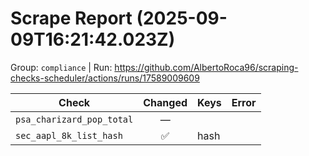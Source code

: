# Scrape Report (2025-09-09T16:21:42.023Z)

Group: `compliance`  |  Run: https://github.com/AlbertoRoca96/scraping-checks-scheduler/actions/runs/17589009609

| Check | Changed | Keys | Error |
|---|:---:|:--|:--|
| `psa_charizard_pop_total` | — |  |  |
| `sec_aapl_8k_list_hash` | ✅ | hash |  |
